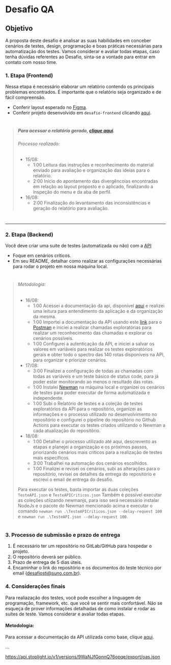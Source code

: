 # Desafio QA

## Objetivo
A proposta deste desafio é analisar as suas habilidades em conceber cenários de testes, design, programação e boas práticas necessárias para automatização dos testes.
Vamos considerar e avaliar todas etapas, caso tenha dúvidas referentes ao Desafio, sinta-se a vontade para entrar em contato com nosso time.

### 1. Etapa (Frontend)

Nessa etapa é necessário elaborar um relatório contendo os principais problemas encontrados. É importante que o relatório seja organizado e de fácil compreensão.

* Conferir layout esperado no [Figma](https://www.figma.com/file/aSgLsRxNxQHzUQLH6yP8nR/Teste-QA?node-id=0%3A1).
* Conferir projeto desenvolvido em `desafio-frontend` clicando [aqui](https://gitlab.com/suno-public/desafio-qa/-/tree/main).

> #
> ##### Para acessar o relatório gerado, [clique aqui](https://github.com/georgeduarte87/suno-qa/blob/main/Relatorio-de-validacao-Front-end.pdf).
>
> ###### Processo realizado: 
> - 15/08:
>   - 1:00 Leitura das instruções e reconhecimento do material enviado para avaliação e organização das ideias para o relatório. 
>   - 2:00 Início do apontamento das divergêncoias encontradas em relação ao layout proposto e o aplicado, finalizando a inspeção do menu e da aba de perfil.
> - 16/08:
>   - 2:00 Finalização do levantamento das inconsistências e geração do relatório para avaliação.
> #

---
### 2. Etapa (Backend)

Você deve criar uma suite de testes (automatizada ou não) com a [API](https://www.themoviedb.org/)

* Foque em cenários críticos.
* Em seu README, detalhar como realizar as configurações necessárias para rodar o projeto em nossa máquina local.

> #
> ###### Metodologia:
> - 16/08:
>   - 1:00 Acessei a documentação da api, disponível [aqui](https://developers.themoviedb.org/3/getting-started/introduction) e realizei uma leitura para entendimento da aplicação e da organização da mesma.
>   - 1:00 Importei a documentação da API usando este [link](https://api.stoplight.io/v1/versions/9WaNJfGpnnQ76opqe/export/oas.json) para o [Postman](https://www.postman.com/) e iniciei a realizar chamadas exploratórias para realizar um reconhecimento das chamadas e explorar os cenários possíveis.
>   - 1:00 Configurei a autenticação da API, e iniciei a salvar os valores em variáveis para realizar os testes exploratórios gerais e obter todo o spectro das 140 rotas disponíveis na API, para organizar e priorizar cenários.
> - 17/08:
>   - 3:00 Finalizei a configuração de todas as chamadas com todas as variáveis e um teste básico de status code, para já poder estar monitorando ao menos o resultado das rotas.
>   - 1:00 Instalei [Newman](https://www.npmjs.com/package/newman) na máquina local e organizei os cenários de testes para poder executar de forma automatizada e independente.
>   - 1:00 Subi o Relatório de testes e a coleção de testes exploratórios da API para o reposítório, organizei as informações e o processo utilizado no desenvolvimento no reposítório e configurei o pipeline do repositório no Github Actions para executar os testes criados utilizando o Newman a cada atualização do repositório.
> - 18/08:
>   - 1:00 Detalhei o processo utilizado até aqui, descrevento as etapas e planejei a organização e os próximos passos, priorizando cenários mais críticos para a realização de testes mais específicos.
>   - 3:00 Trabalhei na automação dos cenários escolhidos.
>   - 1:00 Finalizei e revisei os cenários, subi as alterações para o repositório, revisei os detalhes da entrega do repositório e escrevi o email de entrega do desafio.
>
> Para executar os testes, basta importar as duas coleções `TesteAPI.json` e `TesteAPICriticos.json` 
> Também é possível executar as coleções utiizando newmanjs, para isso será necessário instalar NodeJs e o pacote do Newman mencionado acima e executar o comando `newman run .\TesteAPICriticos.json --delay-request 100` e `newman run .\TesteAPI.json --delay-request 100`.
> #


### 3. Processo de submissão e prazo de entrega

1. É necessário ter um repositório no GitLab/GitHub para hospedar o projeto.
2. O repositório deverá ser público.
3. Prazo de entrega de 5 dias úteis.
4. Encaminhar o link do repositório e os documentos do teste técnico por email (desafiosti@suno.com.br).


### 4. Considerações finais

Para realiazação dos testes, você pode escolher a linguagem de programação, framework, etc. que você se sentir mais confortável.
Não se esqueça de prover informações detalhadas de como instalar e rodar as suítes de teste.
Vamos considerar e avaliar todas etapas.


#### Metodologia: 
Para acessar a documentação da API utilizada como base, clique [aqui](https://developers.themoviedb.org/3/getting-started/introduction).

...

https://api.stoplight.io/v1/versions/9WaNJfGpnnQ76opqe/export/oas.json